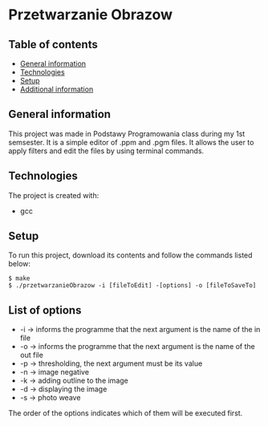 # Przetwarzanie Obrazow
## Table of contents
* [General information](#general-information)
* [Technologies](#technologies)
* [Setup](#setup)
* [Additional information](#additional-information)
## General information
This project was made in Podstawy Programowania class during my 1st semsester. It is a simple editor of .ppm and .pgm files. It allows the user to apply filters and edit the files by using terminal commands.
## Technologies
The project is created with:
* gcc
## Setup
To run this project, download its contents and follow the commands listed below:
```
$ make
$ ./przetwarzanieObrazow -i [fileToEdit] -[options] -o [fileToSaveTo]
```
## List of options
* -i -> informs the programme that the next argument is the name of the in file
* -o -> informs the programme that the next argument is the name of the out file
* -p -> thresholding, the next argument must be its value
* -n -> image negative
* -k -> adding outline to the image
* -d -> displaying the image
* -s -> photo weave

The order of the options indicates which of them will be executed first.
